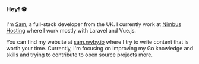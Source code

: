### Hey! :soccer:

I'm [Sam](https://twitter.com/SamNewby_), a full-stack developer from the UK. I currently work at [Nimbus Hosting](https://nimbushosting.co.uk) where I work mostly with Laravel and Vue.js.

You can find my website at [sam.nwby.io](https://sam.nwby.io) where I try to write content that is worth your time. Currently, I'm focusing on improving my Go knowledge and skills and trying to contribute to open source projects more.
